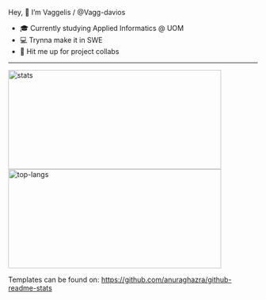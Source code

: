 Hey, 👋 I’m Vaggelis / @Vagg-davios
- 🎓 Currently studying Applied Informatics @ UOM 
- 💻 Trynna make it in SWE
- 📩 Hit me up for project collabs 

<hr>


<img height="200em" width="430wv" src="https://github-readme-stats.vercel.app/api?username=Vagg-davios&hide_border=true&count_private=true&show_icons=true&theme=tokyonight" alt="stats"> <img height="200em" width="430wv" src="https://github-readme-stats.vercel.app/api/top-langs?username=Vagg-davios&show_icons=true&locale=en&layout=compact&hide_border=true&theme=tokyonight" alt="top-langs">




Templates can be found on: https://github.com/anuraghazra/github-readme-stats
<!---
Vagg-davios/Vagg-davios is a ✨ special ✨ repository because its `README.md` (this file) appears on your GitHub profile.
You can click the Preview link to take a look at your changes.
--->
